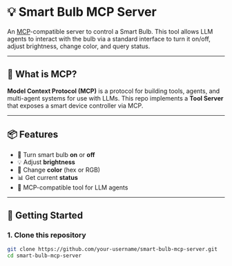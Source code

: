 # 💡 Smart Bulb MCP Server

An [MCP](https://github.com/modelcontext/protocol)-compatible server to control a Smart Bulb. This tool allows LLM agents to interact with the bulb via a standard interface to turn it on/off, adjust brightness, change color, and query status.

---

## 🧠 What is MCP?

**Model Context Protocol (MCP)** is a protocol for building tools, agents, and multi-agent systems for use with LLMs. This repo implements a **Tool Server** that exposes a smart device controller via MCP.

---

## 📦 Features

- 🔌 Turn smart bulb **on** or **off**
- 💡 Adjust **brightness**
- 🎨 Change **color** (hex or RGB)
- 📊 Get current **status**
- 🧠 MCP-compatible tool for LLM agents

---

## 🚀 Getting Started

### 1. Clone this repository

```bash
git clone https://github.com/your-username/smart-bulb-mcp-server.git
cd smart-bulb-mcp-server
